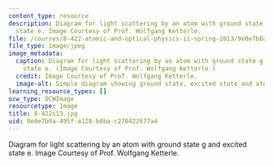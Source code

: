 ```yaml
---
content_type: resource
description: Diagram for light scattering by an atom with ground state g and excited
  state e. Image Courtesy of Prof. Wolfgang Ketterle.
file: /courses/8-422-atomic-and-optical-physics-ii-spring-2013/9e0e7b0a495fa128b8bac270422677a4_8-422s13.jpg
file_type: image/jpeg
image_metadata:
  caption: Diagram for light scattering by an atom with ground state g and excited
    state e. (Image Courtesy of Prof. Wolfgang Ketterle.)
  credit: Image Courtesy of Prof. Wolfgang Ketterle.
  image-alt: Simple diagram showing ground state, excited state and atom moving.
learning_resource_types: []
ocw_type: OCWImage
resourcetype: Image
title: 8-422s13.jpg
uid: 9e0e7b0a-495f-a128-b8ba-c270422677a4
---
```

Diagram for light scattering by an atom with ground state g and excited state e. Image Courtesy of Prof. Wolfgang Ketterle.

